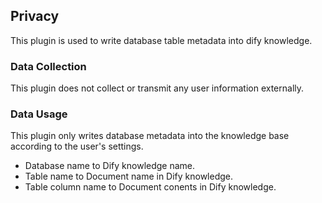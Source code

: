 ## Privacy

This plugin is used to write database table metadata into dify knowledge.

### Data Collection

This plugin does not collect or transmit any user information externally.

### Data Usage

This plugin only writes database metadata into the knowledge base according to the user's settings.

- Database name to Dify knowledge name.
- Table name to Document name in Dify knowledge.
- Table column name to Document conents in Dify knowledge.